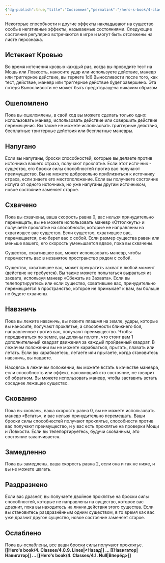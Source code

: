 ```yaml
---
{"dg-publish":true,"title":"Состояния","permalink":"/hero-s-book/4-classes/4-0-10-conditions/","dgPassFrontmatter":true}
---
```


Некоторые способности и другие эффекты накладывают на существо особые негативные эффекты, называемые состояниями. Следующие состояния регулярно встречаются в игре и могут быть отслежены на листе персонажа.
## Истекает Кровью
Во время истечения кровью каждый раз, когда вы проводите тест на Мощь или Ловкость, наносите удар или используете действие, маневр или триггерное действие, вы теряете 1d6 Выносливости после того, как тест, действие, маневр или триггерное действие будет завершено. Эта потеря Выносливости не может быть предотвращена никаким образом.
## Ошеломлено
Пока вы ошеломлены, в свой ход вы можете сделать только одно: использовать маневр, использовать действие или совершить действие перемещения. Вы также не можете использовать триггерные действия, бесплатные триггерные действия или бесплатные маневры.
## Напугано
Если вы напуганы, броски способностей, которые вы делаете против источника вашего страха, получают проклятье. Если этот источник - существо, его броски силы способностей против вас получают преимущество. Вы не можете добровольно приблизиться к источнику страха, если знаете его местоположение. Если вы получаете состояние испуга от одного источника, но уже напуганы другим источником, новое состояние заменяет старое.
## Схвачено
Пока вы схвачены, ваша скорость равна 0, вас нельзя принудительно перемещать, вы не можете использовать маневр «Оттолкнуть» и получаете проклятье на способности, которые не направлены на схватившее вас существо. Если существо, схватившее вас, перемещается, оно берет вас с собой. Если размер существа равен или меньше вашего, его скорость уменьшается вдвое, пока вы схвачены.

Существо, схватившее вас, может использовать маневр, чтобы переместить вас в незанятое пространство рядом с собой.

Существо, схватившее вас, может прекратить захват в любой момент (действие не требуется). Вы также можете попытаться вырваться из захвата, используя маневр «Сбежать из Захвата». Если вы телепортируетесь или если существо, схватившее вас, принудительно перемещается в пространство, которое не примыкает к вам, вы больше не будете схвачены. 
## Навзничь
Пока вы лежите навзничь, вы лежите плашмя на земле, удары, которые вы наносите, получают проклятье, а способности ближнего боя, направленные против вас, получают преимущество. Чтобы передвигаться по земле, вы должны ползти, что стоит вам 1 дополнительный квадрат движения за каждый пройденный квадрат. В лежачем положении вы не можете карабкаться, прыгать, плавать или летать. Если вы карабкаетесь, летаете или прыгаете, когда становитесь навзничь, вы падаете. 

Находясь в лежачем положении, вы можете встать в качестве маневра, если способность или эффект, наложивший это состояние, не говорит об обратном. Вы можете использовать маневр, чтобы заставить встать соседнее лежащее существо.
## Скованно
Пока вы скованы, ваша скорость равна 0, вы не можете использовать маневр «Встать», и вас нельзя принудительно перемещать. Ваши броски силы способностей получают проклятье, способности против вас получают преимущество, и у вас есть проклятье на проверки Мощи и Ловкости. Если вы телепортируетесь, будучи скованным, это состояние заканчивается.
## Замедленно
Пока вы замедлены, ваша скорость равна 2, если она и так не ниже, и вы не можете шагать.
## Раздразнено
Если вас дразнят, вы получаете двойное проклятье на броски силы способностей, которые не направлены на существо, которое вас дразнит, пока вы находитесь на линии действия этого существа. Если вы становитесь раздразнённым одним существом, в то время как вас уже дразнит другое существо, новое состояние заменяет старое.
## Ослаблено
Пока вы ослаблены, все ваши броски силы получают проклятье.
**[[Hero's book/4. Classes/4.0.9. Lines\|<Назад]] ... [[Навигатор\|Навигатор]] ... [[Hero's book/4. Classes/4.1. Null\|Вперёд>]]**